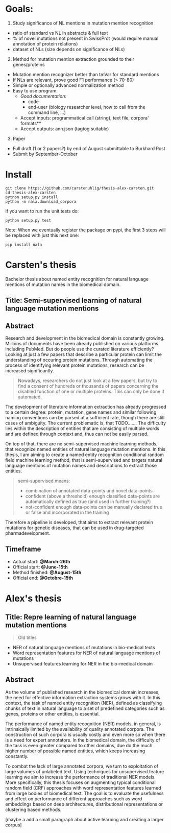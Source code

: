 # Goals:

1. Study significance of NL mentions in mutation mention recognition
  * ratio of standard vs NL in abstracts & full text
  * % of novel mutations not present in SwissProt (would require manual annotation of protein relations)
  * dataset of NLs (size depends on significance of NLs)
2. Method for mutation mention extraction grounded to their genes/proteins
  * Mutation mention recognizer better than tmVar for standard mentions
  * If NLs are relevant, prove good F1 performance (> 70-80)
  * Simple or optionally advanced normalization method
  * Easy to use program:
    * *Good documentation:*
      * code
      * end-user (biology researcher level, how to call from the command line, ...)
    * Accept inputs: programmatical call (string), text file, corpora' formats**
    * Accept outputs: ann.json (tagtog suitable)   
3. Paper
  * Full draft (1 or 2 papers?) by end of August submittable to Burkhard Rost
  * Submit by September-October

# Install

    git clone https://github.com/carstenuhlig/thesis-alex-carsten.git
    cd thesis-alex-carsten
    pytnon setup.py install
    python -m nala.download_corpora
 
 If you want to run the unit tests do:
 
    python setup.py test
 
 Note: When we eventually register the package on pypi, the first 3 steps will be replaced with just this next one:
 
    pip install nala

# Carsten's thesis

Bachelor thesis about named entity recognition for natural language mentions of mutation names in the biomedical domain.

## Title: Semi-supervised learning of natural language mutation mentions

## Abstract
Research and development in the biomedical domain is constantly growing. Millions of documents have been already published on various platforms including PubMed. But do people use the curated literature efficiently?
Looking at just a few papers that describe a particular protein can limit the understanding of occuring protein mutations. Through automating the process of identifying relevant protein mutations, research can be increased significantly.
> Nowadays, researchers do not just look at a few papers, but try to find a consent of hundreds or thousands of papers concerning the disabled function of one or multiple proteins. This can only be done if automated.

The development of literature information extraction has already progressed to a certain degree: protein, mutation, gene names and similar following naming conventions can be parsed at a sufficient rate, though there are still cases of ambiguity. The current problematic is, that TODO.......
The difficulty lies within the description of entities that are consisting of multiple words and are defined through context and, thus can not be easily parsed.

On top of that, there are no semi-supervised machine learning methods, that recognize named entities of natural language mutation mentions. In this thesis, I am aiming to create a named entity recognition conditional random field machine learning method, that is semi-supervised and targets natural language mentions of mutation names and descriptions to extract those entities.
> semi-supervised means:
> - combination of annotated data-points und novel data-points
> - confident (above a threshold) enough classified data-points are automatically defined as true (and used in further training?)
> - not-confident enough data-points can be manually declared true or false and incorporated in the training


Therefore a pipeline is developed, that aims to extract relevant protein mutations for genetic diseases, that can be used in drug-targeted pharmadevelopment.

## Timeframe

* Actual start: **@March-26th**
* Official start: **@June-15th**
* Method finished: **@August-15th**
* Official end: **@Octobre-15th**

# Alex's thesis 

## Title: Repre learning of natural language mutation mentions

> Old titles
* NER of natural language mentions of mutations in bio-medical texts
* Word representation features for NER of natural language mentions of mutations
* Unsupervised features learning for NER in the bio-medical domain

## Abstract
As the volume of published research in the biomedical domain increases, the need for effective information extraction systems grows with it. In this context, the task of named entity recognition (NER), defined as classifying chunks of text in natural language to a set of predefined categories such as genes, proteins or other entities, is essential.

The performance of named entity recognition (NER) models, in general, is intrinsically limited by the availability of quality annotated corpora. The construction of such corpora is usually costly and even more so when there is a need for expert annotators. In the biomedical domain, the difficulty of the task is even greater compared to other domains, due do the much higher number of possible named entities, which keeps increasing constantly.

To combat the lack of large annotated corpora, we turn to exploitation of large volumes of unlabeled text. Using techniques for unsupervised feature learning we aim to increase the performance of traditional NER models. More specifically, this thesis focuses on augmenting typical conditional random field (CRF) approaches with word representation features learned from large bodies of biomedical text. The goal is to evaluate the usefulness and effect on performance of different approaches such as word embeddings based on deep architectures, distributional representations or clustering based methods. 

[maybe a add a small paragraph about active learning and creating a larger corpus]


